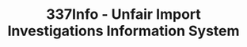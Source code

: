 ---
layout: default
bigquery: https://console.cloud.google.com/bigquery?p=patents-public-data&d=usitc_investigations&page=dataset&project=sheets-management-319211
citation: US International Trade Commission 337Info Unfair Import Investigations Information
  System
contributors: US International Trade Comission
cost: None
description: US International Trade Commission 337Info Unfair Import Investigations
  Information System contains data on investigations done under Section 337. Section
  337 declares the infringement of certain statutory intellectual property rights
  and other forms of unfair competition in import trade to be unlawful practices.
  Most Section 337 investigations involve allegations of patent or registered trademark
  infringement.
documentation: FAQ and tutorial available on the site
last_edit: 04/11/2022, 06:02:35
location: https://pubapps2.usitc.gov/337external/
maintained_by: US International Trade Comission
schema_fields:
- teoReliefGranted
- aljAssigned
- finalIdOnViolationIssue
- currentStatus
- finalDetViolation
- investigationType
- issueDateOtherNonFinal
- teoIdDueDate
- respondent
- docketNo
- title
- markmanHearing
- invUnfairAct
- teoIdIssueDate
- endDateMarkmanHearing
- finalIdOnViolationDue
- lastUpdated
- currentActiveALJ
- patentNumber
- trademarkNumbers
- startDateMarkmanHearing
- cafcAppeals
- gcAttorney
- actualStartDateEvidHear
- dateComplaintFiled
- teoProceedingInvolved
- internalRemand
- dateCreated
- actualEndDateEvidHear
- publication_number
- ouiiAttorney
- investigationNo
- copyrightNumbers
- ouiiParticipation
- dateOfPublicationFrNotice
- patentNumbers
- finalDetNoViolation
- scheduledStartDateEvidHear
- complainant
- htsNumbers
- investigationTermDate
- targetDate
- id
- scheduledEndDateEvidHear
shortname: unfair_import_investigations
tags:
- import
- legal
- trade
timeframe: 2008-2021 (prior to 2008 downloadable as a JSON file)
title: 337Info - Unfair Import Investigations Information System
uuid: 2721f5ec-e599-4890-9265-9706719fc71e
---